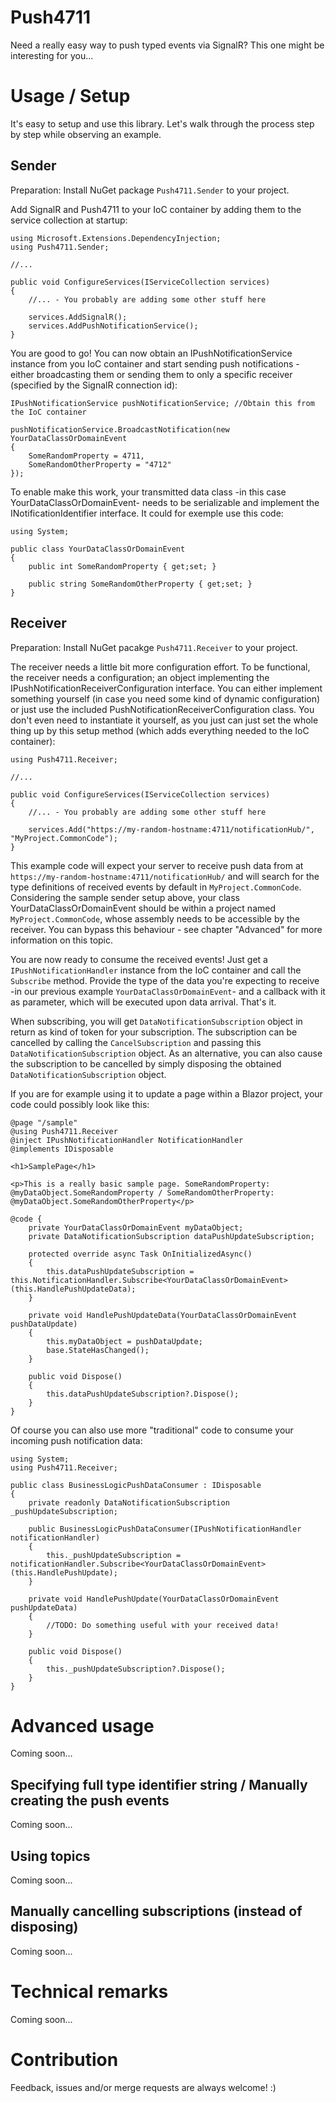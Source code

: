 # Push4711
Need a really easy way to push typed events via SignalR? This one might be interesting for you...

# Usage / Setup
It's easy to setup and use this library. Let's walk through the process step by step while observing an example.

## Sender
Preparation: Install NuGet package `Push4711.Sender` to your project. 

Add SignalR and Push4711 to your IoC container by adding them to the service collection at startup:

    using Microsoft.Extensions.DependencyInjection;
    using Push4711.Sender;

    //...

    public void ConfigureServices(IServiceCollection services)
    {
        //... - You probably are adding some other stuff here

        services.AddSignalR();
        services.AddPushNotificationService();
    }

You are good to go! You can now obtain an IPushNotificationService instance from you IoC container and start sending push notifications - either broadcasting them or sending them to only a specific receiver (specified by the SignalR connection id):

    IPushNotificationService pushNotificationService; //Obtain this from the IoC container

    pushNotificationService.BroadcastNotification(new YourDataClassOrDomainEvent 
    { 
        SomeRandomProperty = 4711, 
        SomeRandomOtherProperty = "4712"
    });

To enable make this work, your transmitted data class -in this case YourDataClassOrDomainEvent- needs to be serializable and implement the INotificationIdentifier interface. It could for exemple use this code:

    using System;

    public class YourDataClassOrDomainEvent
    {
        public int SomeRandomProperty { get;set; }

        public string SomeRandomOtherProperty { get;set; }
    }

## Receiver
Preparation: Install NuGet pacakge `Push4711.Receiver` to your project.

The receiver needs a little bit more configuration effort. To be functional, the receiver needs a configuration; an object implementing the IPushNotificationReceiverConfiguration interface. You can either implement something yourself (in case you need some kind of dynamic configuration) or just use the included PushNotificationReceiverConfiguration class. You don't even need to instantiate it yourself, as you just can just set the whole thing up by this setup method (which adds everything needed to the IoC container):

    using Push4711.Receiver;

    //...

    public void ConfigureServices(IServiceCollection services)
    {
        //... - You probably are adding some other stuff here

        services.Add("https://my-random-hostname:4711/notificationHub/", "MyProject.CommonCode");
    }

This example code will expect your server to receive push data from at `https://my-random-hostname:4711/notificationHub/` and will search for the type definitions of received events by default in `MyProject.CommonCode`. Considering the sample sender setup above, your class YourDataClassOrDomainEvent should be within a project named `MyProject.CommonCode`, whose assembly needs to be accessible by the receiver. You can bypass this behaviour - see chapter "Advanced" for more information on this topic.

You are now ready to consume the received events! Just get a `IPushNotificationHandler` instance from the IoC container and call the `Subscribe` method. Provide the type of the data you're expecting to receive -in our previous example `YourDataClassOrDomainEvent`- and a callback with it as parameter, which will be executed upon data arrival. That's it. 

When subscribing, you will get `DataNotificationSubscription` object in return as kind of token for your subscription. The subscription can be cancelled by calling the `CancelSubscription` and passing this `DataNotificationSubscription` object. As an alternative, you can also cause the subscription to be cancelled by simply disposing the obtained `DataNotificationSubscription` object.

If you are for example using it to update a page within a Blazor project, your code could possibly look like this:

    @page "/sample"
    @using Push4711.Receiver
    @inject IPushNotificationHandler NotificationHandler
    @implements IDisposable

    <h1>SamplePage</h1>

    <p>This is a really basic sample page. SomeRandomProperty: @myDataObject.SomeRandomProperty / SomeRandomOtherProperty: @myDataObject.SomeRandomOtherProperty</p>

    @code {
        private YourDataClassOrDomainEvent myDataObject;
        private DataNotificationSubscription dataPushUpdateSubscription;

        protected override async Task OnInitializedAsync()
        {
            this.dataPushUpdateSubscription = this.NotificationHandler.Subscribe<YourDataClassOrDomainEvent>(this.HandlePushUpdateData);
        }

        private void HandlePushUpdateData(YourDataClassOrDomainEvent pushDataUpdate)
        {
            this.myDataObject = pushDataUpdate;
            base.StateHasChanged();
        }

        public void Dispose()
        {
            this.dataPushUpdateSubscription?.Dispose();
        }
    }

Of course you can also use more "traditional" code to consume your incoming push notification data:

    using System;
    using Push4711.Receiver;

    public class BusinessLogicPushDataConsumer : IDisposable
    {
        private readonly DataNotificationSubscription _pushUpdateSubscription;

        public BusinessLogicPushDataConsumer(IPushNotificationHandler notificationHandler)
        {
            this._pushUpdateSubscription = notificationHandler.Subscribe<YourDataClassOrDomainEvent>(this.HandlePushUpdate);
        }

        private void HandlePushUpdate(YourDataClassOrDomainEvent pushUpdateData)
        {
            //TODO: Do something useful with your received data!
        }

        public void Dispose()
        {
            this._pushUpdateSubscription?.Dispose();
        }
    }


# Advanced usage
Coming soon...

## Specifying full type identifier string / Manually creating the push events
Coming soon...

## Using topics
Coming soon...

## Manually cancelling subscriptions (instead of disposing)
Coming soon...

# Technical remarks
Coming soon...

# Contribution
Feedback, issues and/or merge requests are always welcome! :)